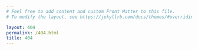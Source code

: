 ```yaml
---
# Feel free to add content and custom Front Matter to this file.
# To modify the layout, see https://jekyllrb.com/docs/themes/#overriding-theme-defaults

layout: 404
permalink: /404.html
title: 404
---
```

